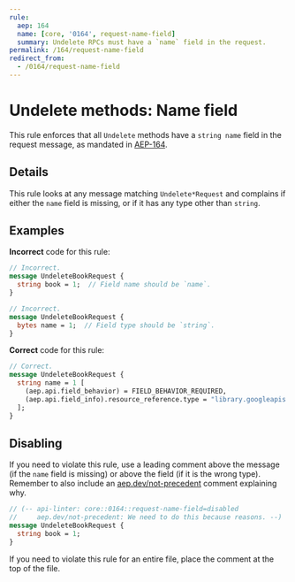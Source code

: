 ```yaml
---
rule:
  aep: 164
  name: [core, '0164', request-name-field]
  summary: Undelete RPCs must have a `name` field in the request.
permalink: /164/request-name-field
redirect_from:
  - /0164/request-name-field
---
```


# Undelete methods: Name field

This rule enforces that all `Undelete` methods have a `string name`
field in the request message, as mandated in [AEP-164][].

## Details

This rule looks at any message matching `Undelete*Request` and complains if
either the `name` field is missing, or if it has any type other than `string`.

## Examples

**Incorrect** code for this rule:

```proto
// Incorrect.
message UndeleteBookRequest {
  string book = 1;  // Field name should be `name`.
}
```

```proto
// Incorrect.
message UndeleteBookRequest {
  bytes name = 1;  // Field type should be `string`.
}
```

**Correct** code for this rule:

```proto
// Correct.
message UndeleteBookRequest {
  string name = 1 [
    (aep.api.field_behavior) = FIELD_BEHAVIOR_REQUIRED,
    (aep.api.field_info).resource_reference.type = "library.googleapis.com/Book"
  ];
}
```

## Disabling

If you need to violate this rule, use a leading comment above the message (if
the `name` field is missing) or above the field (if it is the wrong type).
Remember to also include an [aep.dev/not-precedent][] comment explaining why.

```proto
// (-- api-linter: core::0164::request-name-field=disabled
//     aep.dev/not-precedent: We need to do this because reasons. --)
message UndeleteBookRequest {
  string book = 1;
}
```

If you need to violate this rule for an entire file, place the comment at the
top of the file.

[aep-164]: https://aep.dev/164
[aep.dev/not-precedent]: https://aep.dev/not-precedent
